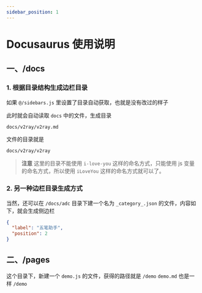 ```yaml
---
sidebar_position: 1
---
```


# Docusaurus 使用说明

## 一、/docs

### 1. 根据目录结构生成边栏目录
如果 `@/sidebars.js` 里设置了目录自动获取，也就是没有改过的样子

此时就会自动读取 `docs` 中的文件，生成目录

```bash
docs/v2ray/v2ray.md
```` 
文件的目录就是

```bash
docs/v2ray/v2ray
```

> **注意** 这里的目录不能使用 `i-love-you` 这样的命名方式，只能使用 js 变量的命名方式，所以使用 `iLoveYou` 这样的命名方式就可以了。

### 2. 另一种边栏目录生成方式
当然，还可以在 `/docs/adc` 目录下建一个名为 `_category_.json` 的文件，内容如下，就会生成侧边栏

```json
{
  "label": "五笔助手",
  "position": 2
}
```


## 二、/pages

这个目录下，新建一个 `demo.js` 的文件，获得的路径就是 `/demo`
`demo.md` 也是一样 `/demo`

